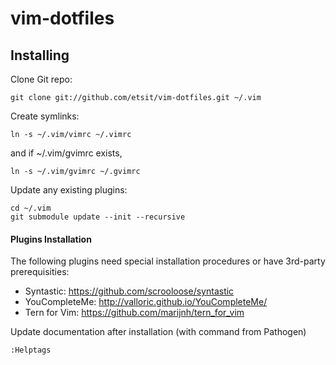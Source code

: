 vim-dotfiles
============

Installing
----------

Clone Git repo:
```
git clone git://github.com/etsit/vim-dotfiles.git ~/.vim
```

Create symlinks:
```
ln -s ~/.vim/vimrc ~/.vimrc
```

and if ~/.vim/gvimrc exists,
```
ln -s ~/.vim/gvimrc ~/.gvimrc
```

Update any existing plugins:
```
cd ~/.vim
git submodule update --init --recursive
```


#### Plugins Installation 

The following plugins need special installation procedures
or have 3rd-party prerequisities:
- Syntastic: https://github.com/scrooloose/syntastic 
- YouCompleteMe: http://valloric.github.io/YouCompleteMe/
- Tern for Vim: https://github.com/marijnh/tern_for_vim

Update documentation after installation (with command from Pathogen)
```
:Helptags
```

